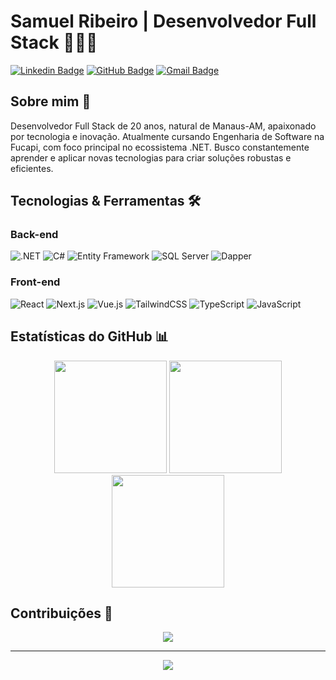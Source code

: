 # Samuel Ribeiro | Desenvolvedor Full Stack 👨🏻‍💻

[![Linkedin Badge](https://img.shields.io/badge/-Samuel%20Ribeiro-0077B5?style=flat-square&logo=Linkedin&logoColor=white&link=https://www.linkedin.com/in/samuelzedec/)](https://www.linkedin.com/in/samuelzedec/)
[![GitHub Badge](https://img.shields.io/badge/-samuelzedec-181717?style=flat-square&logo=GitHub&logoColor=white&link=https://github.com/samuelzedec)](https://github.com/samuelzedec)
[![Gmail Badge](https://img.shields.io/badge/-samuel.ribeiro77f@gmail.com-EA4335?style=flat-square&logo=Gmail&logoColor=white&link=mailto:samuel.ribeiro77f@gmail.com)](mailto:samuel.ribeiro77f@gmail.com)

## Sobre mim 🚀

Desenvolvedor Full Stack de 20 anos, natural de Manaus-AM, apaixonado por tecnologia e inovação. Atualmente cursando Engenharia de Software na Fucapi, com foco principal no ecossistema .NET. Busco constantemente aprender e aplicar novas tecnologias para criar soluções robustas e eficientes.

## Tecnologias & Ferramentas 🛠️

### Back-end
![.NET](https://img.shields.io/badge/.NET-512BD4?style=for-the-badge&logo=dotnet&logoColor=white)
![C#](https://img.shields.io/badge/C%23-239120?style=for-the-badge&logo=c-sharp&logoColor=white)
![Entity Framework](https://img.shields.io/badge/Entity_Framework-512BD4?style=for-the-badge&logo=.net&logoColor=white)
![SQL Server](https://img.shields.io/badge/SQL_Server-CC2927?style=for-the-badge&logo=microsoft-sql-server&logoColor=white)
![Dapper](https://img.shields.io/badge/Dapper-1C8B94?style=for-the-badge&logo=.net&logoColor=white)

### Front-end
![React](https://img.shields.io/badge/React-20232A?style=for-the-badge&logo=react&logoColor=61DAFB)
![Next.js](https://img.shields.io/badge/Next.js-000000?style=for-the-badge&logo=next.js&logoColor=white)
![Vue.js](https://img.shields.io/badge/Vue.js-35495E?style=for-the-badge&logo=vuedotjs&logoColor=4FC08D)
![TailwindCSS](https://img.shields.io/badge/Tailwind_CSS-38B2AC?style=for-the-badge&logo=tailwind-css&logoColor=white)
![TypeScript](https://img.shields.io/badge/TypeScript-007ACC?style=for-the-badge&logo=typescript&logoColor=white)
![JavaScript](https://img.shields.io/badge/JavaScript-F7DF1E?style=for-the-badge&logo=javascript&logoColor=black)

## Estatísticas do GitHub 📊

<div align="center">
  <img height="180em" src="https://github-readme-stats.vercel.app/api?username=samuelzedec&show_icons=true&theme=tokyonight&include_all_commits=true&count_private=true&hide_border=true"/>
  <img height="180em" src="https://github-readme-stats.vercel.app/api/top-langs/?username=samuelzedec&layout=compact&langs_count=7&theme=tokyonight&hide_border=true"/>
</div>

<div align="center">
  <img height="180em" src="https://github-readme-streak-stats.herokuapp.com/?user=samuelzedec&theme=tokyonight&hide_border=true"/>
</div>

## Contribuições 🌱

<div align="center">
  <img src="https://github-profile-trophy.vercel.app/?username=samuelzedec&theme=tokyonight&no-frame=true&row=1&column=7"/>
</div>

---

<div align="center">
  <img src="https://komarev.com/ghpvc/?username=samuelzedec&color=blue&style=flat-square"/>
</div>
